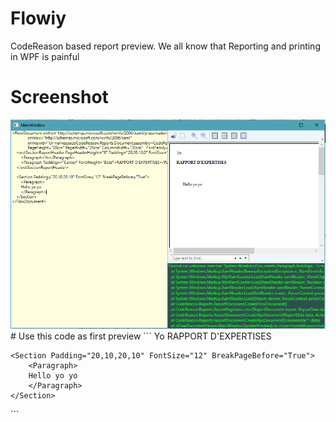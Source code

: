 # Flowiy
CodeReason based report preview.
We all know that Reporting and printing in WPF is painful
# Screenshot
<img src="https://raw.githubusercontent.com/mslaraba/flowiy/master/screenshot.png"/>
# Use this code as first preview
```
<FlowDocument xmlns="http://schemas.microsoft.com/winfx/2006/xaml/presentation"
              xmlns:x="http://schemas.microsoft.com/winfx/2006/xaml"
              xmlns:xrd="clr-namespace:CodeReason.Reports.Document;assembly=CodeReason.Reports"
              PageHeight="28cm" PageWidth="20cm" ColumnWidth="20cm"   FontFamily="Times New Roman">
    <xrd:SectionReportHeader PageHeaderHeight="8" Padding="20,20,10,0" FontSize="12"  FontFamily="Times New Roman">
        <Paragraph>Yo</Paragraph>
        <Paragraph TextAlign="Center" FontWeight="Bold">RAPPORT D'EXPERTISES</Paragraph>
    </xrd:SectionReportHeader>
    
    <Section Padding="20,10,20,10" FontSize="12" BreakPageBefore="True">
        <Paragraph>            
        Hello yo yo 
        </Paragraph>
    </Section>
</FlowDocument>
```

